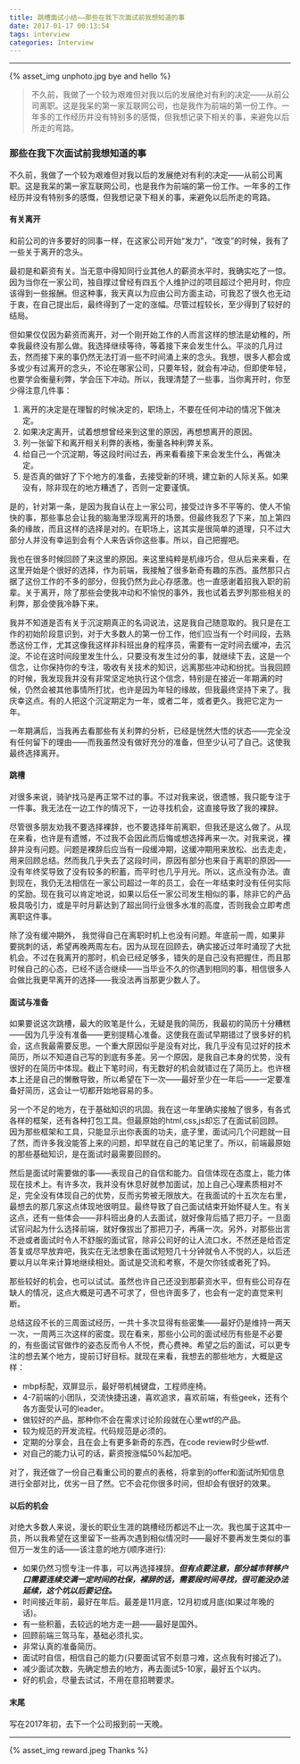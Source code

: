 ```yaml
---
title: 跳槽面试小结——那些在我下次面试前我想知道的事
date: 2017-01-17 00:13:54
tags: interview
categories: Interview
---
```


<hr>

{% asset_img unphoto.jpg bye and hello %}

<blockquote>
不久前，我做了一个较为艰难但对我以后的发展绝对有利的决定——从前公司离职。这是我呆的第一家互联网公司，也是我作为前端的第一份工作。一年多的工作经历并没有特别多的感慨，但我想记录下相关的事，来避免以后所走的弯路。

</blockquote>

<!--more-->

### 那些在我下次面试前我想知道的事

不久前，我做了一个较为艰难但对我以后的发展绝对有利的决定——从前公司离职。这是我呆的第一家互联网公司，也是我作为前端的第一份工作。一年多的工作经历并没有特别多的感慨，但我想记录下相关的事，来避免以后所走的弯路。

#### 有关离开

和前公司的许多要好的同事一样，在这家公司开始“发力”，“改变”的时候，我有了一些关于离开的念头。

最初是和薪资有关。当无意中得知同行业其他人的薪资水平时，我确实吃了一惊。因为当你在一家公司，独自撑过曾经有四五个人维护过的项目超过个把月时，你应该得到一些报酬。但这种事，我天真以为应由公司方面主动，可我忍了很久也无动于衷，在自己提出后，最终得到了一定的涨幅。尽管过程较长，至少得到了较好的结局。

但如果仅仅因为薪资而离开，对一个刚开始工作的人而言这样的想法是幼稚的，所幸我最终没有那么做。我选择继续等待，等着接下来会发生什么。平淡的几月过去，然而接下来的事仍然无法打消一些不时间涌上来的念头。我想，很多人都会或多或少有过离开的念头，不论在哪家公司，只要年轻，就会有冲动，但即使年轻，也要学会衡量利弊，学会压下冲动。所以，我理清楚了一些事，当你离开时，你至少得注意几件事：

1. 离开的决定是在理智的时候决定的，职场上，不要在任何冲动的情况下做决定。
2. 如果决定离开，试着想想曾经来到这里的原因，再想想离开的原因。
3. 列一张留下和离开相关利弊的表格，衡量各种利弊关系。
4. 给自己一个沉淀期，等这段时间过去，再来看看接下来会发生什么，再做决定。
5. 是否真的做好了下个地方的准备，去接受新的环境，建立新的人际关系。如果没有，除非现在的地方糟透了，否则一定要谨慎。

是的，针对第一条，是因为我自认在上一家公司，接受过许多不平等的、使人不愉快的事，那些事总会让我的脑海里浮现离开的场景。但最终我忍了下来，加上第四条的缘故，而且这样的选择是对的。在职场上，这其实是很简单的道理，只不过大部分人并没有幸运到会有个人来告诉你这些事。所以，自己把握吧。

我也在很多时候回顾了来这里的原因。来这里纯粹是机缘巧合，但从后来来看，在这里开始是个很好的选择，作为前端，我接触了很多新奇有趣的东西。虽然那只占据了这份工作的不多的部分，但我仍然为此心存感激。也一直感谢着招我入职的前辈。关于离开，除了那些会使我冲动和不愉悦的事外，我也试着去罗列那些相关的利弊，那会使我冷静下来。

我并不知道是否有关于沉淀期真正的名词说法，这是我自己随意取的。我只是在工作的初始阶段意识到，对于大多数人的第一份工作，他们应当有一个时间段，去熟悉这份工作，尤其这像我这样非科班出身的程序员，需要有一定时间去缓冲，去沉淀。不论在这时间段里发生什么，只要没有发生过分的事，就继续下去，这是一个信念，让你保持你的专注，吸收有关技术的知识，远离那些冲动和纷扰。当我回顾的时候，我发现我并没有非常坚定地执行这个信念，特别是在接近一年期满的时候，仍然会被其他事情所打扰，也许是因为年轻的缘故，但我最终坚持下来了。我庆幸这点。有的人把这个沉淀期定为一年，或者二年，或者更久。我把它定为一年。

一年期满后，当我再去看那些有关利弊的分析，已经是恍然大悟的状态——完全没有任何留下的理由——而我虽然没有做好充分的准备，但至少认可了自己。这使我最终选择离开。

#### 跳槽

对很多来说，骑驴找马是再正常不过的事。不过对我来说，很遗憾，我只能专注于一件事。我无法在一边工作的情况下，一边寻找机会，这直接导致了我的裸辞。

尽管很多朋友劝我不要选择裸辞，也不要选择年前离职，但我还是这么做了。从现在来看，也许是有遗憾，不过我不会因此而后悔或想选择再来一次。对我来说，裸辞并没有问题。问题是裸辞后应当有一段缓冲期，这缓冲期用来放松、出去走走，用来回顾总结。然而我几乎失去了这段时间，原因有部分也来自于离职的原因——没有年终奖导致了没有较多的积蓄，而平时也几乎月光。所以，这点没有办法。直到现在，我仍无法相信在一家公司超过一年的员工，会在一年结束时没有任何实际的奖励。现在我可以肯定地说，如果以后任一家公司发生相似的事，除非它的产品极具吸引力，或是平时月薪达到了超出同行业很多水准的高度，否则我会立即考虑离职这件事。

除了没有缓冲期外， 我觉得自己在离职时机上也没有问题。年底前一周，如果非要挑刺的话，希望再晚两周左右。因为从现在回顾去，确实接近过年时涌现了大批机会。不过在我离开的那时，机会已经足够多，错失的是自己没有把握住，而且那时候自己的心态，已经不适合继续——当毕业不久的你遇到相同的事，相信很多人会做比我更早离开的选择——我没法再当那更少数人了。

#### 面试与准备

如果要说这次跳槽，最大的败笔是什么，无疑是我的简历，我最初的简历十分糟糕——因为几乎没有准备——更别提精心准备。这使我在面试早期错过了很多好的机会，这点我最需要反思。一个重大原因似乎是没有对比，我几乎没有见过好的技术简历，所以不知道自己写的到底有多差。另一个原因，是我自己本身的优势，没有很好的在简历中体现。截止下笔时间，有无数好的机会就错过在了简历上。也许根本上还是自己的懒散导致，所以希望在下一次——最好至少在一年后——一定要准备好简历，这会让一切都开始地容易的多。

另一个不足的地方，在于基础知识的巩固。我在这一年里确实接触了很多，有各式各样的框架，还有各种打包工具。但最原始的html,css,js却忘了在面试前回顾。因为那些框架和工具，只能显示出你表面的功夫，底子里，面试问几个问题就一目了然，而许多我没能答上来的问题，却早就在自己的笔记里了。所以，前端最原始的那些基础知识，是在面试时最需要回顾的。

然后是面试时需要做的事——表现自己的自信和能力。自信体现在态度上，能力体现在技术上。有许多次，我并没有休息好就参加面试，加上自己心理素质相对不足，完全没有体现自己的优势，反而劣势被无限放大。在我面试的十五次左右里，最想去的那几家这点体现地很明显。最终导致了自己面试结束开始怀疑人生。有关这点，还有一些体会——非科班出身的人去面试，就好像背后插了把刀子。一旦面试官问起为什么选择前端，就好像拔出了那把刀子，再痛一次。另外，对那些出言不逊或者面试时令人不舒服的面试官，除非公司好的让人流口水，不然还是给否定答复或尽早放弃吧，我实在无法想象在面试短短几十分钟就令人不悦的人，以后还要以月以年来计算地继续相处。面试是交流和考察，不是欠你钱或者死了妈。

那些较好的机会，也可以试试。虽然也许自己还没到那薪资水平，但有些公司存在缺人的情况，这点大概是可遇不可求了，但也许面多了，也会有一定的直觉来判断。

总结这段不长的三周面试经历，一共十多次显得有些密集——最好仍是维持一两天一次，一周两三次这样的密度。现在看来，那些小公司的面试经历有些是不必要的，有些面试官做作的姿态反而令人不悦，费心费神。希望之后的面试，可以更专注的想去某个地方，提前订好目标。就现在来看，我想去的那些地方，大概是这样：

* mbp标配，双屏显示，最好带机械键盘，工程师座椅。
* 4-7前端的小团队，交流快捷迅速，喜欢追求，喜欢前端，有些geek，还有个各方面受认可的leader。
* 做较好的产品，那种你不会在需求讨论阶段就在心里wtf的产品。
* 较为规范的开发流程。代码规范是必须的。
* 定期的分享会，且在会上有更多新奇的东西，在code review时少些wtf.
* 对自己的能力认可的话，薪资按涨幅50%起加吧。

对了，我还做了一份自己看重公司的要点的表格，将拿到的offer和面试所知信息进行全部对比，优劣一目了然。它不会花你很多时间，但却会有很好的效果。

#### 以后的机会

对绝大多数人来说，漫长的职业生涯的跳槽经历都远不止一次。我也属于这其中一员，所以我希望在这里留下一些再次遇到相似情况时——最好不要再发生类似的事但万一发生的话——该注意的地方(顺序进行):

* 如果仍然习惯专注一件事，可以再选择裸辞。***但有点要注意，部分城市转移户口需要连续交满一定时间的社保，裸辞的话，需要段时间寻找，很可能没办法延续，这个坑以后要记住。***
* 时间接近年前，最好在年后。最差是11月底，12月初或月底(如果过年晚的话)。
* 有一些积蓄，去较远的地方走一趟——最好是国外。
* 回顾前端三驾马车，基础必须扎实。
* 非常认真的准备简历。
* 面试时自信，相信自己的能力(只要面试官不刻意刁难，这点我有时接近了)。
* 减少面试次数，先确定想去的地方，再去面试5-10家，最好五个以内。
* 好的机会，尽量去试试，不用在意招聘要求。

#### 末尾

写在2017年初，去下一个公司报到前一天晚。

<hr>
{% asset_img reward.jpeg Thanks %}
